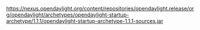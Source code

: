 https://nexus.opendaylight.org/content/repositories/opendaylight.release/org/opendaylight/archetypes/opendaylight-startup-archetype/1.1.1/opendaylight-startup-archetype-1.1.1-sources.jar